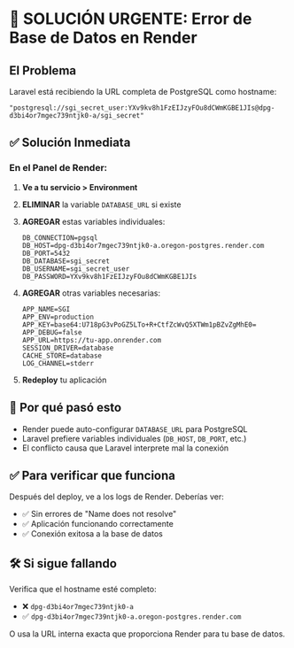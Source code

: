# 🚨 SOLUCIÓN URGENTE: Error de Base de Datos en Render

## El Problema

Laravel está recibiendo la URL completa de PostgreSQL como hostname:
```
"postgresql://sgi_secret_user:YXv9kv8h1FzEIJzyFOu8dCWmKGBE1JIs@dpg-d3bi4or7mgec739ntjk0-a/sgi_secret"
```

## ✅ Solución Inmediata

### En el Panel de Render:

1. **Ve a tu servicio > Environment**

2. **ELIMINAR** la variable `DATABASE_URL` si existe

3. **AGREGAR** estas variables individuales:
   ```
   DB_CONNECTION=pgsql
   DB_HOST=dpg-d3bi4or7mgec739ntjk0-a.oregon-postgres.render.com
   DB_PORT=5432
   DB_DATABASE=sgi_secret
   DB_USERNAME=sgi_secret_user
   DB_PASSWORD=YXv9kv8h1FzEIJzyFOu8dCWmKGBE1JIs
   ```

4. **AGREGAR** otras variables necesarias:
   ```
   APP_NAME=SGI
   APP_ENV=production
   APP_KEY=base64:U718pG3vPoGZ5LTo+R+CtfZcWvQ5XTWm1pBZvZgMhE0=
   APP_DEBUG=false
   APP_URL=https://tu-app.onrender.com
   SESSION_DRIVER=database
   CACHE_STORE=database
   LOG_CHANNEL=stderr
   ```

5. **Redeploy** tu aplicación

## 🎯 Por qué pasó esto

- Render puede auto-configurar `DATABASE_URL` para PostgreSQL
- Laravel prefiere variables individuales (`DB_HOST`, `DB_PORT`, etc.)
- El conflicto causa que Laravel interprete mal la conexión

## ✅ Para verificar que funciona

Después del deploy, ve a los logs de Render. Deberías ver:
- ✅ Sin errores de "Name does not resolve"  
- ✅ Aplicación funcionando correctamente
- ✅ Conexión exitosa a la base de datos

## 🛠️ Si sigue fallando

Verifica que el hostname esté completo:
- ❌ `dpg-d3bi4or7mgec739ntjk0-a`
- ✅ `dpg-d3bi4or7mgec739ntjk0-a.oregon-postgres.render.com`

O usa la URL interna exacta que proporciona Render para tu base de datos.